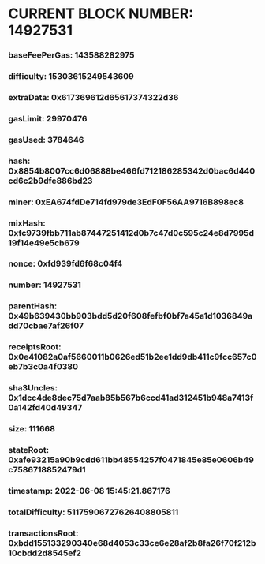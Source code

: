 # CURRENT BLOCK NUMBER: 14927531

### baseFeePerGas: 143588282975
### difficulty: 15303615249543609
### extraData: 0x617369612d65617374322d36
### gasLimit: 29970476
### gasUsed: 3784646
### hash: 0x8854b8007cc6d06888be466fd712186285342d0bac6d440cd6c2b9dfe886bd23
### miner: 0xEA674fdDe714fd979de3EdF0F56AA9716B898ec8
### mixHash: 0xfc9739fbb711ab87447251412d0b7c47d0c595c24e8d7995d19f14e49e5cb679
### nonce: 0xfd939fd6f68c04f4
### number: 14927531
### parentHash: 0x49b639430bb903bdd5d20f608fefbf0bf7a45a1d1036849add70cbae7af26f07
### receiptsRoot: 0x0e41082a0af5660011b0626ed51b2ee1dd9db411c9fcc657c0eb7b3c0a4f0380
### sha3Uncles: 0x1dcc4de8dec75d7aab85b567b6ccd41ad312451b948a7413f0a142fd40d49347
### size: 111668
### stateRoot: 0xafe93215a90b9cdd611bb48554257f0471845e85e0606b49c7586718852479d1
### timestamp: 2022-06-08 15:45:21.867176
### totalDifficulty: 51175906727626408805811
### transactionsRoot: 0xbdd155133290340e68d4053c33ce6e28af2b8fa26f70f212b10cbdd2d8545ef2
